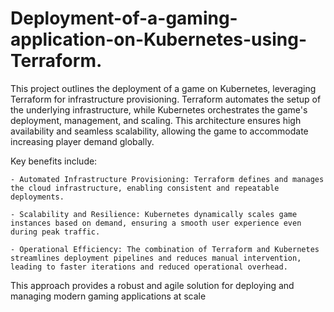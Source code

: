 # Deployment-of-a-gaming-application-on-Kubernetes-using-Terraform.
This project outlines the deployment of a game on Kubernetes, leveraging Terraform for infrastructure provisioning. Terraform automates the setup of the underlying infrastructure, while Kubernetes orchestrates the game's deployment, management, and scaling. This architecture ensures high availability and seamless scalability, allowing the game to accommodate increasing player demand globally.

Key benefits include:

    - Automated Infrastructure Provisioning: Terraform defines and manages the cloud infrastructure, enabling consistent and repeatable deployments.

    - Scalability and Resilience: Kubernetes dynamically scales game instances based on demand, ensuring a smooth user experience even during peak traffic.

    - Operational Efficiency: The combination of Terraform and Kubernetes streamlines deployment pipelines and reduces manual intervention, leading to faster iterations and reduced operational overhead.

This approach provides a robust and agile solution for deploying and managing modern gaming applications at scale
